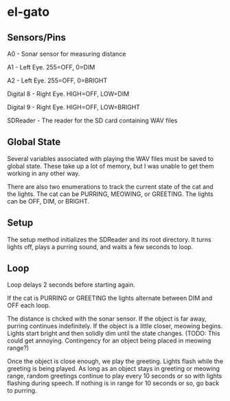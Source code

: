 # el-gato

## Sensors/Pins

A0 - Sonar sensor for measuring distance

A1 - Left Eye. 255=OFF, 0=DIM

A2 - Left Eye. 255=OFF, 0=BRIGHT

Digital 8 - Right Eye. HIGH=OFF, LOW=DIM

Digital 9 - Right Eye. HIGH=OFF, LOW=BRIGHT

SDReader - The reader for the SD card containing WAV files

## Global State

Several variables associated with playing the WAV files must be saved to global state. These take up a lot of memory, but I was unable to get them working in any other way.

There are also two enumerations to track the current state of the cat and the lights. The cat can be PURRING, MEOWING, or GREETING. The lights can be OFF, DIM, or BRIGHT.

## Setup

The setup method initializes the SDReader and its root directory. It turns lights off, plays a purring sound, and waits a few seconds to loop.

## Loop

Loop delays 2 seconds before starting again.

If the cat is PURRING or GREETING the lights alternate between DIM and OFF each loop.

The distance is chcked with the sonar sensor. If the object is far away, purring continues indefinitely. If the object is a little closer, meowing begins. Lights start bright and then solidly dim until the state changes. (TODO: This could get annoying. Contingency for an object being placed in meowing range?)

Once the object is close enough, we play the greeting. Lights flash while the greeting is being played. As long as an object stays in greeting or meowing range, random greetings continue to play every 10 seconds or so with lights flashing during speech. If nothing is in range for 10 seconds or so, go back to purring.



